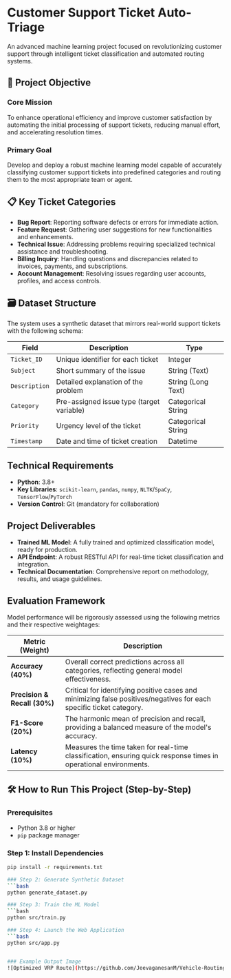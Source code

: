 # Customer Support Ticket Auto-Triage

An advanced machine learning project focused on revolutionizing customer support through intelligent ticket classification and automated routing systems.

## 🎯 Project Objective

### Core Mission
To enhance operational efficiency and improve customer satisfaction by automating the initial processing of support tickets, reducing manual effort, and accelerating resolution times.

### Primary Goal
Develop and deploy a robust machine learning model capable of accurately classifying customer support tickets into predefined categories and routing them to the most appropriate team or agent.

## 📋 Key Ticket Categories

- **Bug Report**: Reporting software defects or errors for immediate action.  
- **Feature Request**: Gathering user suggestions for new functionalities and enhancements.  
- **Technical Issue**: Addressing problems requiring specialized technical assistance and troubleshooting.  
- **Billing Inquiry**: Handling questions and discrepancies related to invoices, payments, and subscriptions.  
- **Account Management**: Resolving issues regarding user accounts, profiles, and access controls.

## 🗃️ Dataset Structure

The system uses a synthetic dataset that mirrors real-world support tickets with the following schema:

| Field        | Description                              | Type             |
|--------------|------------------------------------------|------------------|
| `Ticket_ID`  | Unique identifier for each ticket        | Integer          |
| `Subject`    | Short summary of the issue               | String (Text)    |
| `Description`| Detailed explanation of the problem      | String (Long Text)|
| `Category`   | Pre-assigned issue type (target variable)| Categorical String|
| `Priority`   | Urgency level of the ticket              | Categorical String|
| `Timestamp`  | Date and time of ticket creation         | Datetime         |

## Technical Requirements
- **Python**: 3.8+
- **Key Libraries**: `scikit-learn`, `pandas`, `numpy`, `NLTK`/`SpaCy`, `TensorFlow`/`PyTorch`
- **Version Control**: Git (mandatory for collaboration)

## Project Deliverables
- **Trained ML Model**: A fully trained and optimized classification model, ready for production.
- **API Endpoint**: A robust RESTful API for real-time ticket classification and integration.
- **Technical Documentation**: Comprehensive report on methodology, results, and usage guidelines.

## Evaluation Framework
Model performance will be rigorously assessed using the following metrics and their respective weightages:

| Metric (Weight)      | Description |
|----------------------|-------------|
| **Accuracy (40%)**   | Overall correct predictions across all categories, reflecting general model effectiveness. |
| **Precision & Recall (30%)** | Critical for identifying positive cases and minimizing false positives/negatives for each specific ticket category. |
| **F1-Score (20%)**   | The harmonic mean of precision and recall, providing a balanced measure of the model's accuracy. |
| **Latency (10%)**    | Measures the time taken for real-time classification, ensuring quick response times in operational environments. |

## 🛠️ How to Run This Project (Step-by-Step)

### Prerequisites
- Python 3.8 or higher
- `pip` package manager

### Step 1: Install Dependencies
```bash
pip install -r requirements.txt

### Step 2: Generate Synthetic Dataset
```bash
python generate_dataset.py

### Step 3: Train the ML Model
```bash
python src/train.py

### Step 4: Launch the Web Application
```bash
python src/app.py


### Example Output Image
![Optimized VRP Route](https://github.com/JeevaganesanM/Vehicle-Routing-Problem-Deap/blob/main/Output.png)
